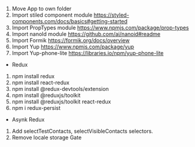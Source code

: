 1. Move App to own folder
2. Import stiled component module
   https://styled-components.com/docs/basics#getting-started
3. Import PropTypes module https://www.npmjs.com/package/prop-types
4. Import nanoId module https://github.com/ai/nanoid#readme
5. Import Formik https://formik.org/docs/overview
6. Import Yup https://www.npmjs.com/package/yup
7. Import Yup-phone-lite https://libraries.io/npm/yup-phone-lite

- Redux

1. npm install redux
2. npm install react-redux
3. npm install @redux-devtools/extension
4. npm install @reduxjs/toolkit
5. npm install @reduxjs/toolkit react-redux
6. npm i redux-persist

- Asynk Redux

1. Add selectTestContacts, selectVisibleContacts selectors.
2. Remove locale storage Gate
